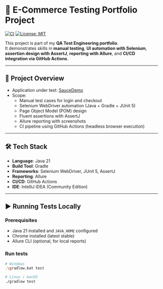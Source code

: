 # 🛒 E-Commerce Testing Portfolio Project

[![CI](https://github.com/<YOUR_USERNAME>/ecommerce-testing-portfolio/actions/workflows/ci.yml/badge.svg)](https://github.com/<YOUR_USERNAME>/ecommerce-testing-portfolio/actions/workflows/ci.yml)
[![License: MIT](https://img.shields.io/badge/License-MIT-yellow.svg)](LICENSE)

This project is part of my **QA Test Engineering portfolio**.  
It demonstrates skills in **manual testing**, **UI automation with Selenium**, **assertion design with AssertJ**, **reporting with Allure**, and **CI/CD integration via GitHub Actions**.

---

## 📌 Project Overview
- Application under test: [SauceDemo](https://www.saucedemo.com/)  
- Scope:
  - Manual test cases for login and checkout
  - Selenium WebDriver automation (Java + Gradle + JUnit 5)
  - Page Object Model (POM) design
  - Fluent assertions with AssertJ
  - Allure reporting with screenshots
  - CI pipeline using GitHub Actions (headless browser execution)

---

## 🛠 Tech Stack
- **Language**: Java 21  
- **Build Tool**: Gradle  
- **Frameworks**: Selenium WebDriver, JUnit 5, AssertJ  
- **Reporting**: Allure  
- **CI/CD**: GitHub Actions  
- **IDE**: IntelliJ IDEA (Community Edition)

---

## ▶️ Running Tests Locally

### Prerequisites
- Java 21 installed and `JAVA_HOME` configured  
- Chrome installed (latest stable)  
- Allure CLI (optional, for local reports)

### Run tests
```bash
# Windows
.\gradlew.bat test

# Linux / macOS
./gradlew test
